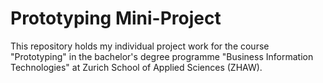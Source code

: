 # Prototyping Mini-Project

This repository holds my individual project work for the course "Prototyping" in the bachelor's degree programme "Business Information Technologies" at Zurich School of Applied Sciences (ZHAW).
